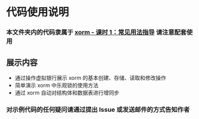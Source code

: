 # 代码使用说明

### 本文件夹内的代码隶属于 [xorm - 课时 1：常见用法指导](https://github.com/Unknwon/go-rock-libraries-showcases/tree/master/lectures/02-xorm#%E8%AF%BE%E6%97%B6-1%E5%B8%B8%E8%A7%81%E7%94%A8%E6%B3%95%E6%8C%87%E5%AF%BC) 请注意配套使用

## 展示内容

- 通过操作虚拟银行展示 xorm 的基本创建、存储、读取和修改操作
- 简单演示 xorm 中乐观锁的使用方法
- 通过 xorm 自动对结构体和数据表进行增同步

### 对示例代码的任何疑问请通过提出 Issue 或发送邮件的方式告知作者